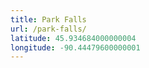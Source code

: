 ```yaml
---
title: Park Falls
url: /park-falls/
latitude: 45.934684000000004
longitude: -90.44479600000001
---
```

